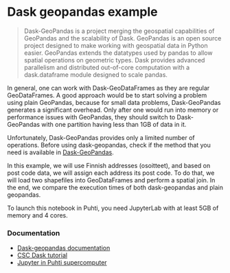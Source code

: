 # Dask geopandas example
> Dask-GeoPandas is a project merging the geospatial capabilities of GeoPandas and the scalability of Dask. GeoPandas is an open source project designed to make working with geospatial data in Python easier. GeoPandas extends the datatypes used by pandas to allow spatial operations on geometric types. Dask provides advanced parallelism and distributed out-of-core computation with a dask.dataframe module designed to scale pandas. 

In general, one can work with Dask-GeoDataFrames as they are regular GeoDataFrames. A good approach would be to start solving a problem using plain GeoPandas, because for small data problems, Dask-GeoPandas generates a significant overhead. Only after one would run into memory or performance issues with GeoPandas, they should switch to Dask-GeoPandas with one partition having less than 1GB of data in it.

Unfortunately, Dask-GeoPandas provides only a limited number of operations. Before using dask-geopandas, check if the method that you need is available in [Dask-GeoPandas](https://dask-geopandas.readthedocs.io/en/stable/api.html).

In this example, we will use Finnish addresses (osoitteet), and based on post code data, we will assign each address its post code. To do that, we will load two shapefiles into GeoDataFrames and perform a spatial join. In the end, we compare the execution times of both dask-geopandas and plain geopandas.

To launch this notebook in Puhti, you need JupyterLab with at least 5GB of memory and 4 cores.

### Documentation
- [Dask-geopandas documentation](https://dask-geopandas.readthedocs.io/en/stable/)
- [CSC Dask tutorial](https://docs.csc.fi/support/tutorials/dask-python/)
- [Jupyter in Puhti supercomputer](https://docs.csc.fi/computing/webinterface/jupyter/)
